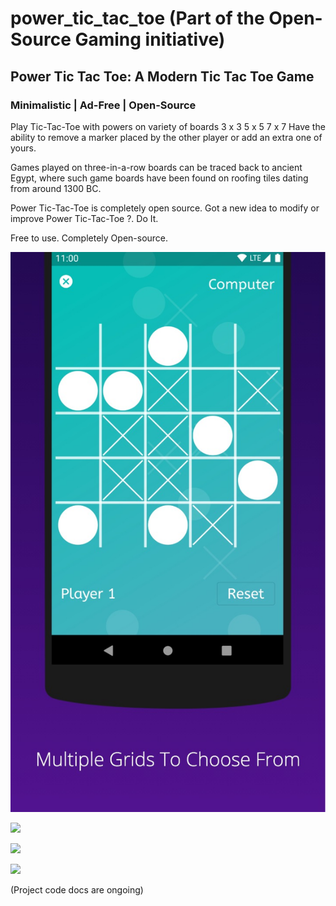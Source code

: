 # power_tic_tac_toe (Part of the Open-Source Gaming initiative)

## Power Tic Tac Toe: A Modern Tic Tac Toe Game

### Minimalistic | Ad-Free | Open-Source

Play Tic-Tac-Toe with powers on variety of boards
3 x 3
5 x 5
7 x 7
Have the ability to remove a marker placed by the other player or add an extra one of yours.

Games played on three-in-a-row boards can be traced back to ancient Egypt, where such game boards have been found on roofing tiles dating from around 1300 BC.

Power Tic-Tac-Toe is completely open source. Got a new idea to modify or improve Power Tic-Tac-Toe ?. Do It.

Free to use. Completely Open-source.

![](https://github.com/deven98/power_tic_tac_toe/blob/master/screenshots/ss_1.jpeg)

![](https://github.com/deven98/power_tic_tac_toe/tree/master/screenshots/ss_2.jpeg)

![](https://github.com/deven98/power_tic_tac_toe/tree/master/screenshots/ss_3.jpeg)

![](https://github.com/deven98/power_tic_tac_toe/tree/master/screenshots/ss_4.jpeg)

(Project code docs are ongoing)
